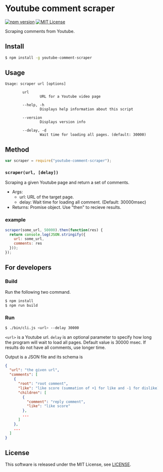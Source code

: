 Youtube comment scraper
==========================
[![npm version](https://badge.fury.io/js/youtube-comment-scraper.svg)](https://badge.fury.io/js/youtube-comment-scraper)
[![MIT License](http://img.shields.io/badge/license-MIT-blue.svg?style=flat)](LICENSE)

Scraping comments from Youtube.

Install
----------
```sh
$ npm install -g youtube-comment-scraper
```

Usage
-------

```
Usage: scraper url [options]

        url
                URL for a Youtube video page

        --help, -h
                Displays help information about this script

        --version
                Displays version info

        --delay, -d
                Wait time for loading all pages. (default: 30000)
```

Method
---------
```js
var scraper = require("youtube-comment-scraper");
```

### `scraper(url, [delay])`
Scraping a given Youtube page and return a set of comments.

- Args:
  - url: URL of the target page.
  - delay: Wait time for loading all comment. (Default: 30000msec)
- Returns:
 Promise object. Use "then" to recieve results.

### example
```js
scraper(some_url, 50000).then(function(res) {
  return console.log(JSON.stringify({
    url: some_url,
    comments: res
  }));
});
```

For developers
-----------------

### Build
Run the following two command.

```sh
$ npm install
$ npm run build
```

### Run

```sh
$ ./bin/cli.js <url> --delay 30000
```

`<url>` is a Youtube url. `delay` is an optional parameter to specify how long
the program will wait to load all pages. Default value is 30000 msec.
If results do not have all comments, use longer time.

Output is a JSON file and its schema is

```json
{
  "url": "the given url",
  "comments": [
    {
      "root": "root comment",
      "like": "like score (summation of +1 for like and -1 for dislike)",
      "children": [
        {
          "comment": "reply comment",
          "like": "like score"
        },
        ...
      ]
    },
    ...
  ]
}
```

License
--------
This software is released under the MIT License, see [LICENSE](LICENSE).

